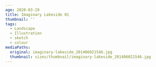 ```yaml
---
age: 2020-03-29
title: Imaginary Lakeside 01
thumbnail: ''
tags:
  - Landscape
  - Illustration
  - sketch
  - colour
mediaPaths:
  original: imaginary-lakeside_201406021546.jpg
  thumbnail: sizes/thumbnail/imaginary-lakeside_201406021546.jpg
---
```

